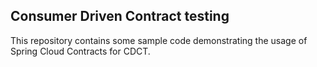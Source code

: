 Consumer Driven Contract testing
---

This repository contains some sample code demonstrating the usage of Spring Cloud Contracts for CDCT.
